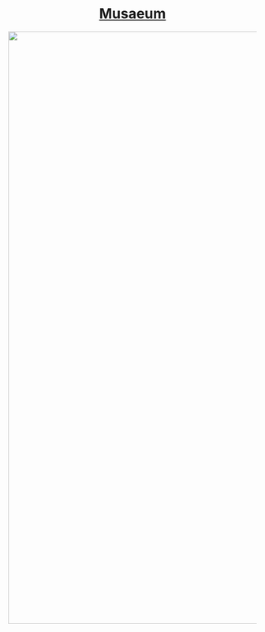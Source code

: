  <div align=center> 
 
 # [Musaeum](https://www.musaeum.university)
 <img src='https://github.com/felipeboffnunes/felipeboffnunes/blob/main/pyrrhic.gif' width=1200/>
</div>



